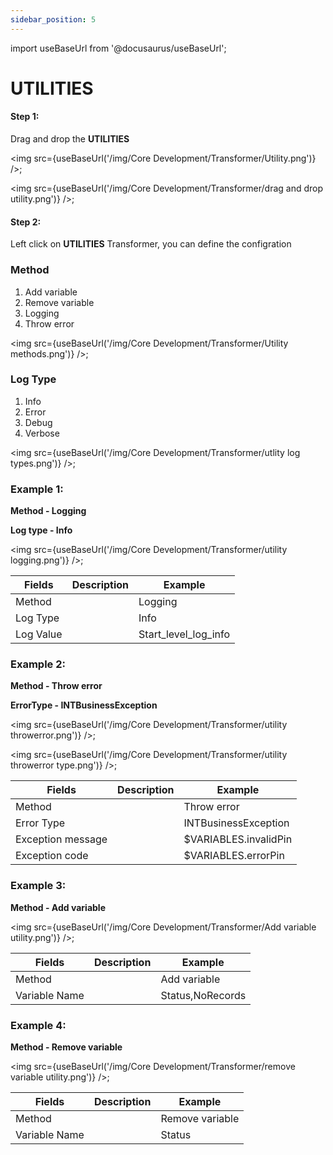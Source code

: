 ```yaml
---
sidebar_position: 5
---
```


import useBaseUrl from '@docusaurus/useBaseUrl';

# UTILITIES

#### Step 1:

Drag and drop the **UTILITIES**

<img src={useBaseUrl('/img/Core Development/Transformer/Utility.png')} />;

<img src={useBaseUrl('/img/Core Development/Transformer/drag and drop utility.png')} />;

#### Step 2:

Left click on **UTILITIES** Transformer, you can define the  configration

### Method

1) Add variable
2) Remove variable
3) Logging
4) Throw error
   
<img src={useBaseUrl('/img/Core Development/Transformer/Utility methods.png')} />;

### Log Type

1) Info
2) Error
3) Debug
4) Verbose

<img src={useBaseUrl('/img/Core Development/Transformer/utlity log types.png')} />;

### Example 1: 

**Method - Logging**

**Log type - Info**  

<img src={useBaseUrl('/img/Core Development/Transformer/utility logging.png')} />;

<table>
<thead>
<tr>
<th>Fields</th>
<th>Description</th>
<th>Example</th>
</tr>
</thead>
<tbody>
<tr>
<td>Method</td>
<td></td>
<td>Logging</td>
</tr>
<tr>
<td>Log Type</td>
<td></td>
<td>Info</td>
</tr>
<tr>
<td>Log Value</td>
<td></td>
<td>Start_level_log_info</td>
</tr>
</tbody>
</table>

### Example 2: 

**Method - Throw error**

**ErrorType - INTBusinessException**

<img src={useBaseUrl('/img/Core Development/Transformer/utility throwerror.png')} />;

<img src={useBaseUrl('/img/Core Development/Transformer/utility throwerror type.png')} />;

<table>
<thead>
<tr>
<th>Fields</th>
<th>Description</th>
<th>Example</th>
</tr>
</thead>
<tbody>
<tr>
<td>Method</td>
<td></td>
<td>Throw error</td>
</tr>
<tr>
<td>Error Type</td>
<td></td>
<td>INTBusinessException</td>
</tr>
<tr>
<td>Exception message</td>
<td></td>
<td>$VARIABLES.invalidPin</td>
</tr>
<tr>
<td>Exception code</td>
<td></td>
<td>$VARIABLES.errorPin</td>
</tr>
</tbody>
</table>

### Example 3:
**Method - Add variable**

<img src={useBaseUrl('/img/Core Development/Transformer/Add variable utility.png')} />;

<table>
<thead>
<tr>
<th>Fields</th>
<th>Description</th>
<th>Example</th>
</tr>
</thead>
<tbody>
<tr>
<td>Method</td>
<td></td>
<td>Add variable</td>
</tr>
<tr>
<td>Variable Name</td>
<td></td>
<td>Status,NoRecords</td>
</tr>
</tbody>
</table>

### Example 4:

**Method - Remove variable**

<img src={useBaseUrl('/img/Core Development/Transformer/remove variable utility.png')} />;

<table>
<thead>
<tr>
<th>Fields</th>
<th>Description</th>
<th>Example</th>
</tr>
</thead>
<tbody>
<tr>
<td>Method</td>
<td></td>
<td>Remove variable</td>
</tr>
<tr>
<td>Variable Name</td>
<td></td>
<td>Status</td>
</tr>
</tbody>
</table>
